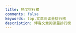 ```yaml
---
title: 热度排行榜
comments: false
keywords: top,文章阅读量排行榜
description: 博客文章阅读量排行榜
---
```

<div id="top"></div>

<script src="//cdn1.lncld.net/static/js/3.0.4/av-min.js"></script>
<script>AV.initialize("ma06vxLXgDolN9osc5zQFLWz-gzGzoHsz", "EmR2dGVC6k7D2vBs432FpKCf");</script>
<script type="text/javascript">
    var time=0
    var title=""
    var url=""
    var query = new AV.Query('Counter');
    query.notEqualTo('id',0);
    query.descending('time');
    query.limit(1000);
    query.find().then(function (todo) {
        for (var i=0;i<1000;i++){
            var result=todo[i].attributes;
            time=result.time;
            title=result.title;
            url=result.url;
            var content="<a href='"+"https://luffymozi.github.io"+url+"'>"+title+"</a>"+"<br />"+"<font color='#555'>"+"【文章热度:"+time+"℃】"+"</font>"+"<br /><br />";
            document.getElementById("top").innerHTML+=content
        }
    }, function (error) {
        console.log("error");
    });
</script>

<style>.post-description { display: none; }</style>